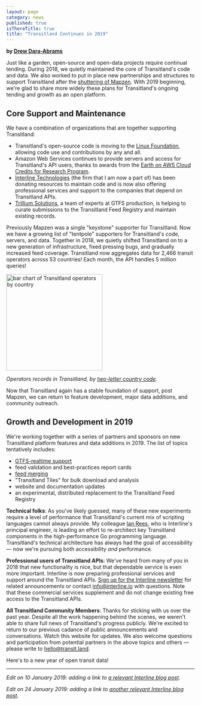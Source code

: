 ```yaml
---
layout: page
category: news
published: true
isThereTitle: true
title: "Transitland Continues in 2019"
---
```


**by [Drew Dara-Abrams](https://drew.dara-abrams.com)**

Just like a garden, open-source and open-data projects require continual tending. During 2018, we quietly maintained the core of Transitland's code and data. We also worked to put in place new partnerships and structures to support Transitland after the [shuttering of Mapzen](https://mapzen.com/blog/shutdown/). With 2019 beginning, we're glad to share more widely these plans for Transitland's ongoing tending and growth as an open platform.

<!-- more -->

## Core Support and Maintenance

We have a combination of organizations that are together supporting Transitland:

- Transitland's open-source code is moving to the [Linux Foundation](https://www.linuxfoundation.org/), allowing code use and contributions by any and all.
- Amazon Web Services continues to provide servers and access for Transitland's API users, thanks to awards from the [Earth on AWS Cloud Credits for Research Program](https://aws.amazon.com/earth/research-credits/).
- [Interline Technologies](https://www.interline.io/) (the firm that I am now a part of) has been donating resources to maintain code and is now also offering professional services and support to the companies that depend on Transitland APIs.
- [Trillium Solutions](https://trilliumtransit.com/), a team of experts at GTFS production, is helping to curate submissions to the Transitland Feed Registry and maintain existing records.

Previously Mapzen was a single "keystone" supporter for Transitland. Now we have a growing list of "tentpole" supporters for Transitland's code, servers, and data. Together in 2018, we quietly shifted Transitland on to a new generation of infrastructure, fixed pressing bugs, and gradually increased feed coverage. Transitland now aggregates data for 2,466 transit operators across 53 countries! Each month, the API handles 5 million queries!

<img src="/images/transitland-continues/transitland-operators-by-country-2019.png" alt="bar chart of Transitland operators by country" width="257" class="center-block" />

<p><em>Operators records in Transitland, by <a href="https://en.wikipedia.org/wiki/ISO_3166-1_alpha-2">two-letter country code</a>.</em></p>

Now that Transitland again has a stable foundation of support, post Mapzen, we can return to feature development, major data additions, and community outreach.

## Growth and Development in 2019

We're working together with a series of partners and sponsors on new Transitland platform features and data additions in 2019. The list of topics tentatively includes:

- [GTFS-realtime support](https://www.interline.io/blog/transportation-research-board-funds-gtfs-realtime/)
- feed validation and best-practices report cards
- [feed merging](https://www.interline.io/blog/metropolitan-transportation-commission-selects-interline/)
- "Transitland Tiles" for bulk download and analysis
- website and documentation updates
- an experimental, distributed replacement to the Transitland Feed Registry

**Technical folks**: As you've likely guessed, many of these new experiments require a level of performance that Transitland's current mix of scripting languages cannot always provide. My colleague [Ian Rees](https://www.interline.io/about/), who is Interline's principal engineer, is leading an effort to re-architect key Transitland components in the high-performance Go programming language. Transitland's technical architecture has always had the goal of accessibility — now we're pursuing both accessibility _and_ performance.

**Professional users of Transitland APIs**: We've heard from many of you in 2018 that new functionality is nice, but that dependable service is even more important. Interline is now preparing professional services and support around the Transitland APIs. [Sign up for the Interline newsletter](http://eepurl.com/dmWHln) for related announcements or contact [info@interline.io](mailto:info@interline.io) with questions. Note that these commercial services supplement and do not change existing free access to the Transitland APIs.

**All Transitland Community Members**: Thanks for sticking with us over the past year. Despite all the work happening behind the scenes, we weren't able to share full news of Transitland's progress publicly. We're excited to return to our previous cadance of public announcements and conversations. Watch this website for updates. We also welcome questions and participation from potential partners in the above topics and others — please write to [hello@transit.land](mailto:hello@transit.land).

Here's to a new year of open transit data!

---

_Edit on 10 January 2019: adding a link to [a relevant Interline blog post](https://www.interline.io/blog/metropolitan-transportation-commission-selects-interline/)_.

_Edit on 24 January 2019: adding a link to [another relevant Interline blog post](https://www.interline.io/blog/transportation-research-board-funds-gtfs-realtime/)_.
